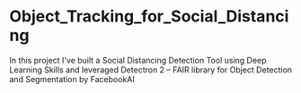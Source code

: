 # Object_Tracking_for_Social_Distancing
In this project I've built a Social Distancing Detection Tool using Deep Learning Skills and leveraged Detectron 2 – FAIR library for Object Detection and Segmentation  by FacebookAI
